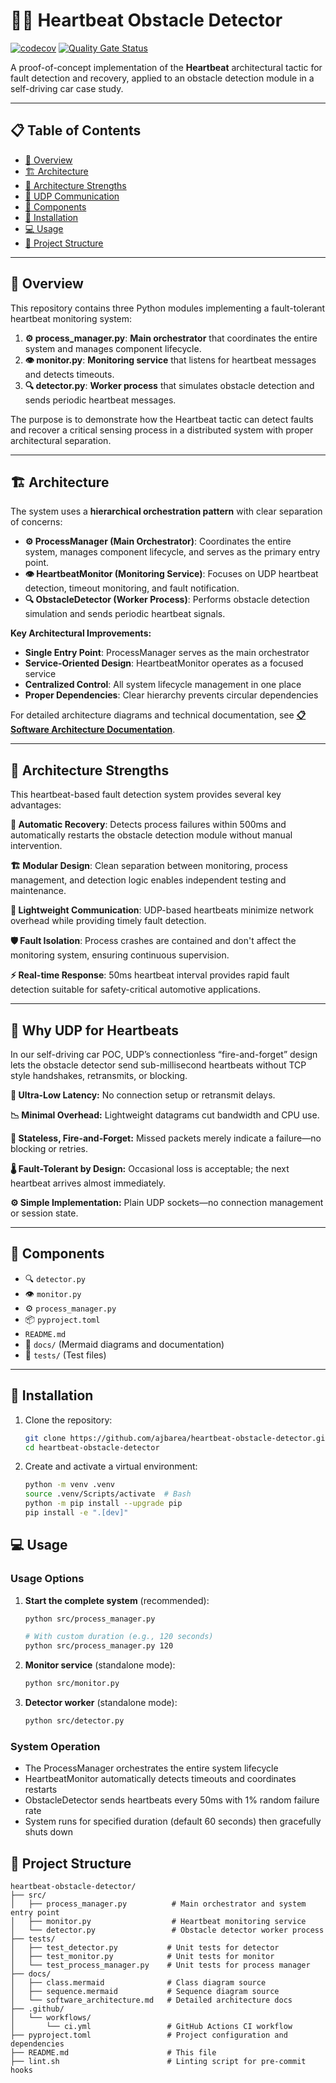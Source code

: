 # 🚗💓 Heartbeat Obstacle Detector

[![codecov](https://codecov.io/gh/ajbarea/heartbeat-obstacle-detector/graph/badge.svg?token=7HZoKzaPld)](https://codecov.io/gh/ajbarea/heartbeat-obstacle-detector) [![Quality Gate Status](https://sonarcloud.io/api/project_badges/measure?project=ajbarea_heartbeat-obstacle-detector&metric=alert_status)](https://sonarcloud.io/summary/new_code?id=ajbarea_heartbeat-obstacle-detector)

A proof-of-concept implementation of the **Heartbeat** architectural tactic for fault detection and recovery, applied to an obstacle detection module in a self-driving car case study.

---

## 📋 Table of Contents

- [📖 Overview](#-overview)
- [🏗️ Architecture](#️-architecture)
- [💪 Architecture Strengths](#-architecture-strengths)
- [📡 UDP Communication](#-why-udp-for-heartbeats)
- [🔧 Components](#-components)
- [🚀 Installation](#-installation)
- [💻 Usage](#-usage)
- [📁 Project Structure](#-project-structure)

---

## 📖 Overview

This repository contains three Python modules implementing a fault-tolerant heartbeat monitoring system:

1. **⚙️ process_manager.py**: **Main orchestrator** that coordinates the entire system and manages component lifecycle.
2. **👁️ monitor.py**: **Monitoring service** that listens for heartbeat messages and detects timeouts.
3. **🔍 detector.py**: **Worker process** that simulates obstacle detection and sends periodic heartbeat messages.

The purpose is to demonstrate how the Heartbeat tactic can detect faults and recover a critical sensing process in a distributed system with proper architectural separation.

---

## 🏗️ Architecture

The system uses a **hierarchical orchestration pattern** with clear separation of concerns:

- **⚙️ ProcessManager (Main Orchestrator)**: Coordinates the entire system, manages component lifecycle, and serves as the primary entry point.
- **👁️ HeartbeatMonitor (Monitoring Service)**: Focuses on UDP heartbeat detection, timeout monitoring, and fault notification.
- **🔍 ObstacleDetector (Worker Process)**: Performs obstacle detection simulation and sends periodic heartbeat signals.

**Key Architectural Improvements:**

- **Single Entry Point**: ProcessManager serves as the main orchestrator
- **Service-Oriented Design**: HeartbeatMonitor operates as a focused service
- **Centralized Control**: All system lifecycle management in one place
- **Proper Dependencies**: Clear hierarchy prevents circular dependencies

For detailed architecture diagrams and technical documentation, see **[📋 Software Architecture Documentation](docs/software_architecture.md)**.

---

## 💪 Architecture Strengths

This heartbeat-based fault detection system provides several key advantages:

**🔄 Automatic Recovery**: Detects process failures within 500ms and automatically restarts the obstacle detection module without manual intervention.

**🏗️ Modular Design**: Clean separation between monitoring, process management, and detection logic enables independent testing and maintenance.

**📡 Lightweight Communication**: UDP-based heartbeats minimize network overhead while providing timely fault detection.

**🛡️ Fault Isolation**: Process crashes are contained and don't affect the monitoring system, ensuring continuous supervision.

**⚡ Real-time Response**: 50ms heartbeat interval provides rapid fault detection suitable for safety-critical automotive applications.

---

## 📡 Why UDP for Heartbeats

In our self-driving car POC, UDP’s connectionless “fire-and-forget” design lets the obstacle detector send sub-millisecond heartbeats without TCP style handshakes, retransmits, or blocking.

**🚀 Ultra-Low Latency:** No connection setup or retransmit delays.

**📉 Minimal Overhead:** Lightweight datagrams cut bandwidth and CPU use.

**🔁 Stateless, Fire-and-Forget:** Missed packets merely indicate a failure—no blocking or retries.

**🌡️ Fault-Tolerant by Design:** Occasional loss is acceptable; the next heartbeat arrives almost immediately.

**⚙️ Simple Implementation:** Plain UDP sockets—no connection management or session state.

---

## 🔧 Components

- 🔍 `detector.py`
- 👁️ `monitor.py`
- ⚙️ `process_manager.py`
- 📦 `pyproject.toml`
- `README.md`
- 📁 `docs/` (Mermaid diagrams and documentation)
- 📁 `tests/` (Test files)

---

## 🚀 Installation

1. Clone the repository:

   ```bash
   git clone https://github.com/ajbarea/heartbeat-obstacle-detector.git
   cd heartbeat-obstacle-detector
   ```

2. Create and activate a virtual environment:

   ```bash
   python -m venv .venv
   source .venv/Scripts/activate  # Bash
   python -m pip install --upgrade pip
   pip install -e ".[dev]"
   ```

## 💻 Usage

### Usage Options

1. **Start the complete system** (recommended):

    ```bash
    python src/process_manager.py

    # With custom duration (e.g., 120 seconds)
    python src/process_manager.py 120
    ```

2. **Monitor service** (standalone mode):

    ```bash
    python src/monitor.py
    ```

3. **Detector worker** (standalone mode):

    ```bash
    python src/detector.py
    ```

### System Operation

- The ProcessManager orchestrates the entire system lifecycle
- HeartbeatMonitor automatically detects timeouts and coordinates restarts
- ObstacleDetector sends heartbeats every 50ms with 1% random failure rate
- System runs for specified duration (default 60 seconds) then gracefully shuts down

## 📁 Project Structure

```text
heartbeat-obstacle-detector/
├── src/
│   ├── process_manager.py          # Main orchestrator and system entry point
│   ├── monitor.py                  # Heartbeat monitoring service
│   └── detector.py                 # Obstacle detector worker process
├── tests/
│   ├── test_detector.py           # Unit tests for detector
│   ├── test_monitor.py            # Unit tests for monitor
│   └── test_process_manager.py    # Unit tests for process manager
├── docs/
│   ├── class.mermaid              # Class diagram source
│   ├── sequence.mermaid           # Sequence diagram source
│   └── software_architecture.md   # Detailed architecture docs
├── .github/
│   └── workflows/
│       └── ci.yml                 # GitHub Actions CI workflow
├── pyproject.toml                 # Project configuration and dependencies
├── README.md                      # This file
├── lint.sh                        # Linting script for pre-commit hooks
```
